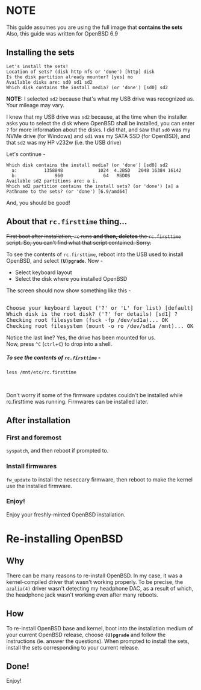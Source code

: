 # NOTE
This guide assumes you are using the full image that **contains the sets**  
Also, this guide was written for OpenBSD 6.9

## Installing the sets
```
Let's install the sets!
Location of sets? (disk http nfs or 'done') [http] disk
Is the disk partition already mounter? [yes] no
Available disks are: sd0 sd1 sd2
Which disk contains the install media? (or 'done') [sd0] sd2
```

**NOTE:** I selected `sd2` because that's what my USB drive was recognized as.
Your mileage may vary.

I knew that my USB drive was `sd2` because, at the time when the installer asks
you to select the disk where OpenBSD shall be installed, you can enter `?` for
more information about the disks. I did that, and saw that `sd0` was my NVMe
drive (for Windows) and `sd1` was my SATA SSD (for OpenBSD), and that `sd2` was
my HP v232w (i.e. the USB drive)

Let's continue -

```
Which disk contains the install media? (or 'done') [sd0] sd2
  a:          1358848             1024  4.2BSD   2048 16384 16142
  b:              960               64   MSDOS
Available sd2 partitions are: a i.
Which sd2 partition contains the install sets? (or 'done') [a] a
Pathname to the sets? (or 'done') [6.9/amd64]
```

And, you should be good!


## About that `rc.firsttime` thing...
<del>First boot after installation, `rc` runs **and then, deletes** the
`rc.firsttime` script. So, you can't find what that script contained. Sorry.</del>

To see the contents of `rc.firsttime`, reboot into the USB used to install
OpenBSD, and select **`(U)pgrade`**. Now -

- Select keyboard layout
- Select the disk where you installed OpenBSD

The screen should now show something like this -

<pre><samp>
Choose your keyboard layout ('?' or 'L' for list) [default] us
Which disk is the root disk? ('?' for details) [sd1] ?
Checking root filesystem (fsck -fp /dev/sd1a)... OK
Checking root filesystem (mount -o ro /dev/sd1a /mnt)... OK
</samp></pre>

Notice the last line? Yes, the drive has been mounted for us.  
Now, press `^C` (`ctrl`+`C`) to drop into a shell.

##### To see the contents of `rc.firsttime` -
```
less /mnt/etc/rc.firsttime
```


<br>

Don't worry if some of the firmware updates couldn't be installed while
rc.firsttime was running. Firmwares can be installed later.

## After installation

### First and foremost
`syspatch`, and then reboot if prompted to.

### Install firmwares
`fw_update` to install the neseccary firmware, then reboot to make the kernel
use the installed firmware.

### Enjoy!
Enjoy your freshly-minted OpenBSD installation.


# Re-installing OpenBSD
## Why
There can be many reasons to re-install OpenBSD. In my case, it was a
kernel-compiled driver that wasn't working properly. To be precise, the
`azalia(4)` driver wasn't detecting my headphone DAC, as a result of which, the
headphone jack wasn't working even after many reboots.

## How
To re-install OpenBSD base and kernel, boot into the installation medium of
your current OpenBSD release, choose **`(U)pgrade`** and follow the
instructions (ie. answer the questions). When prompted to install the sets,
install the sets corresponding to your current release.

## Done!
Enjoy!
